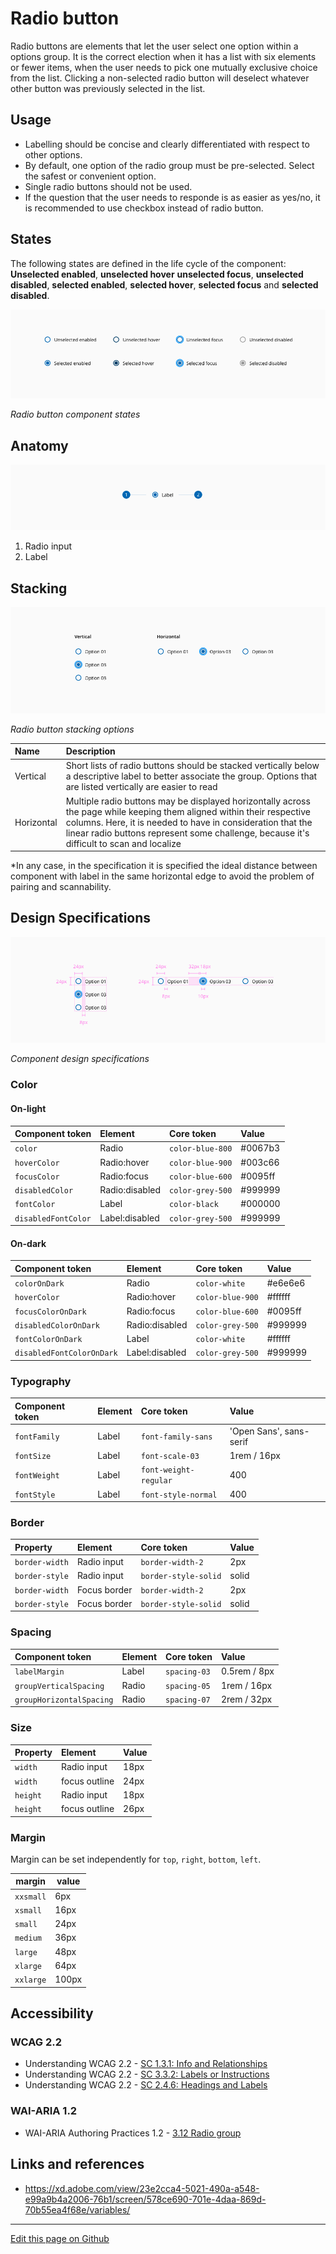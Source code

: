 # Radio button

Radio buttons are elements that let the user select one option within a options group. It is the correct election when it has a list with six elements or fewer items, when the user needs to pick one mutually exclusive choice from the list.
Clicking a non-selected radio button will deselect whatever other button was previously selected in the list.

## Usage

* Labelling should be concise and clearly differentiated with respect to other options.
* By default, one option of the radio group must be pre-selected. Select the safest or convenient option.
* Single radio buttons should not be used.
* If the question that the user needs to responde is as easier as yes/no, it is recommended to use checkbox instead of radio button.


## States

The following states are defined in the life cycle of the component: **Unselected enabled**, **unselected hover** **unselected focus**, **unselected disabled**, **selected enabled**, **selected hover**, **selected focus** and **selected disabled**.

![Radio button component states](images/radio_states.png)

_Radio button component states_

## Anatomy

![Radio button component anatomy](images/radio_anatomy.png)

1. Radio input
2. Label

## Stacking

![Radio button stacking options](images/radio_stacking.png)

_Radio button stacking options_


| Name                  | Description           
| :-------------------- | :---------------- 
| Vertical              | Short lists of radio buttons should be stacked vertically below a descriptive label to better associate the group. Options that are listed vertically are easier to read |
| Horizontal            | Multiple radio buttons may be displayed horizontally across the page while keeping them aligned within their respective columns. Here, it is needed to have in consideration that the linear radio buttons represent some challenge, because it's difficult to scan and localize |

*In any case, in the specification it is specified the ideal distance between component with label in the same horizontal edge to avoid the problem of pairing and scannability.


## Design Specifications

![Component design specifications](images/radio_specs.png)

_Component design specifications_

### Color

#### On-light

| Component token                   | Element           | Core token               | Value       |
| :-------------------------------- | :---------------- | :----------------------- | :---------- |
| `color`                           | Radio             | `color-blue-800`         | #0067b3     |
| `hoverColor`                      | Radio:hover       | `color-blue-900`         | #003c66     |
| `focusColor`                      | Radio:focus       | `color-blue-600`         | #0095ff     |
| `disabledColor`                   | Radio:disabled    | `color-grey-500`         | #999999     |
| `fontColor`                       | Label             | `color-black`            | #000000     |
| `disabledFontColor`               | Label:disabled    | `color-grey-500`         | #999999     |

#### On-dark

| Component token                   | Element           | Core token               | Value       |
| :-------------------------------- | :---------------- | :----------------------- | :---------- |
| `colorOnDark`                     | Radio             | `color-white`            | #e6e6e6     |
| `hoverColor`                      | Radio:hover       | `color-blue-900`         | #ffffff     |
| `focusColorOnDark`                | Radio:focus       | `color-blue-600`         | #0095ff     |
| `disabledColorOnDark`             | Radio:disabled    | `color-grey-500`         | #999999     |
| `fontColorOnDark`                 | Label             | `color-white`            | #ffffff     |
| `disabledFontColorOnDark`         | Label:disabled    | `color-grey-500`         | #999999     |


### Typography

| Component token       | Element       | Core token            | Value                    |
| :-------------------- | :------------ | :-------------------- | :----------------------- |
| `fontFamily`          | Label         | `font-family-sans`    | 'Open Sans', sans-serif  |
| `fontSize`            | Label         | `font-scale-03`       | 1rem / 16px              |
| `fontWeight`          | Label         | `font-weight-regular` | 400                      |
| `fontStyle`           | Label         | `font-style-normal`   | 400                      |


### Border

| Property              | Element                | Core token                 | Value            |
| :-------------------- | :--------------------- | :------------------------- | :--------------- |
| `border-width`        | Radio input            | `border-width-2`           | 2px              |
| `border-style`        | Radio input            | `border-style-solid`       | solid            |
| `border-width`        | Focus border           | `border-width-2`           | 2px              |
| `border-style`        | Focus border           | `border-style-solid`       | solid            |


### Spacing

| Component token             | Element                | Core token                 | Value            |
| :-------------------------- | :--------------------- | :------------------------- | :--------------- |
| `labelMargin`               | Label                  | `spacing-03`               | 0.5rem / 8px     |
| `groupVerticalSpacing`      | Radio                  | `spacing-05`               | 1rem / 16px      |
| `groupHorizontalSpacing`    | Radio                  | `spacing-07`               | 2rem / 32px      |


### Size 

| Property              | Element                   | Value     |  
| :-------------------- | :------------------------ | :-------  | 
| `width`               | Radio input               | 18px      | 
| `width`               | focus outline             | 24px      | 
| `height`              | Radio input               | 18px      | 
| `height`              | focus outline             | 26px      |  

### Margin

Margin can be set independently for `top`, `right`, `bottom`, `left`.

margin | value
-- | --
```xxsmall``` | 6px
```xsmall``` | 16px
```small``` | 24px
```medium``` | 36px
```large``` | 48px
```xlarge``` | 64px
```xxlarge``` | 100px

## Accessibility

### WCAG 2.2

* Understanding WCAG 2.2 - [SC 1.3.1: Info and Relationships](https://www.w3.org/WAI/WCAG22/Understanding/info-and-relationships.html)
* Understanding WCAG 2.2 - [SC 3.3.2: Labels or Instructions](https://www.w3.org/WAI/WCAG22/Understanding/labels-or-instructions.html)
* Understanding WCAG 2.2 - [SC 2.4.6: Headings and Labels](https://www.w3.org/WAI/WCAG22/Understanding/headings-and-labels.html)

### WAI-ARIA 1.2

* WAI-ARIA Authoring Practices 1.2 - [3.12 Radio group](https://www.w3.org/TR/wai-aria-practices-1.2/#radiobutton)



## Links and references

- https://xd.adobe.com/view/23e2cca4-5021-490a-a548-e99a9b4a2006-76b1/screen/578ce690-701e-4daa-869d-70b55ea4f68e/variables/

____________________________________________________________

[Edit this page on Github](https://github.com/dxc-technology/halstack-style-guide/blob/master/guidelines/components/radio/README.md)
